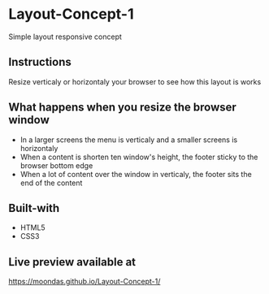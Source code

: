 # Layout-Concept-1
Simple layout responsive concept

## Instructions
Resize verticaly or horizontaly your browser to see how this layout is works

## What happens when you resize the browser window
- In a larger screens the menu is verticaly and a smaller screens is horizontaly
- When a content is shorten ten window's height, the footer sticky to the browser bottom edge
- When a lot of content over the window in verticaly, the footer sits the end of the content

## Built-with
- HTML5
- CSS3

## Live preview available at
https://moondas.github.io/Layout-Concept-1/
